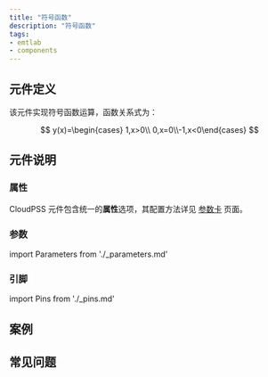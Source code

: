 ```yaml
---
title: "符号函数"
description: "符号函数"
tags:
- emtlab
- components
---
```


## 元件定义
该元件实现符号函数运算，函数关系式为：

$$
y(x)=\begin{cases} 1,x>0\\ 0,x=0\\-1,x<0\end{cases}
$$

## 元件说明



### 属性

CloudPSS 元件包含统一的**属性**选项，其配置方法详见 [参数卡](docs/documents/software/10-xstudio/20-simstudio/40-workbench/20-function-zone/30-design-tab/30-param-panel/index.md) 页面。

### 参数

import Parameters from './_parameters.md'

<Parameters/>

### 引脚

import Pins from './_pins.md'

<Pins/>

## 案例

## 常见问题

